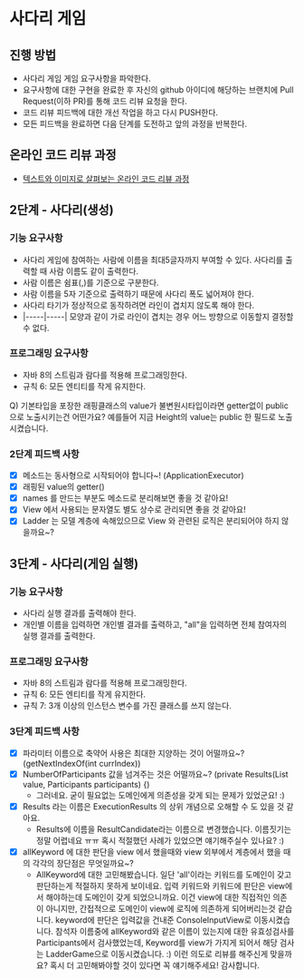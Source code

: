 # 사다리 게임
## 진행 방법
* 사다리 게임 게임 요구사항을 파악한다.
* 요구사항에 대한 구현을 완료한 후 자신의 github 아이디에 해당하는 브랜치에 Pull Request(이하 PR)를 통해 코드 리뷰 요청을 한다.
* 코드 리뷰 피드백에 대한 개선 작업을 하고 다시 PUSH한다.
* 모든 피드백을 완료하면 다음 단계를 도전하고 앞의 과정을 반복한다.

## 온라인 코드 리뷰 과정
* [텍스트와 이미지로 살펴보는 온라인 코드 리뷰 과정](https://github.com/nextstep-step/nextstep-docs/tree/master/codereview)

## 2단계 - 사다리(생성)
### 기능 요구사항
- 사다리 게임에 참여하는 사람에 이름을 최대5글자까지 부여할 수 있다. 사다리를 출력할 때 사람 이름도 같이 출력한다.
- 사람 이름은 쉼표(,)를 기준으로 구분한다.
- 사람 이름을 5자 기준으로 출력하기 때문에 사다리 폭도 넓어져야 한다.
- 사다리 타기가 정상적으로 동작하려면 라인이 겹치지 않도록 해야 한다.
- |-----|-----| 모양과 같이 가로 라인이 겹치는 경우 어느 방향으로 이동할지 결정할 수 없다.

### 프로그래밍 요구사항
- 자바 8의 스트림과 람다를 적용해 프로그래밍한다.
- 규칙 6: 모든 엔티티를 작게 유지한다.

Q) 기본타입을 포장한 래핑클래스의 value가 불변원시타입이라면 getter없이 public으로 노출시키는건 어떤가요? 예를들어 지금 Height의 value는 public 한 필드로 노출시켰습니다.

### 2단계 피드백 사항
- [x] 메소드는 동사형으로 시작되어야 합니다~! (ApplicationExecutor)
- [x] 래핑된 value의 getter()
- [x] names 를 만드는 부분도 메소드로 분리해보면 좋을 것 같아요!
- [x] View 에서 사용되는 문자열도 별도 상수로 관리되면 좋을 것 같아요!
- [x] Ladder 는 모델 계층에 속해있으므로 View 와 관련된 로직은 분리되어야 하지 않을까요~?

## 3단계 - 사다리(게임 실행)
### 기능 요구사항
- 사다리 실행 결과를 출력해야 한다.
- 개인별 이름을 입력하면 개인별 결과를 출력하고, "all"을 입력하면 전체 참여자의 실행 결과를 출력한다.

### 프로그래밍 요구사항
- 자바 8의 스트림과 람다를 적용해 프로그래밍한다.
- 규칙 6: 모든 엔티티를 작게 유지한다.
- 규칙 7: 3개 이상의 인스턴스 변수를 가진 클래스를 쓰지 않는다.

### 3단계 피드백 사항
- [x] 파라미터 이름으로 축약어 사용은 최대한 지양하는 것이 어떨까요~? (getNextIndexOf(int currIndex))
- [x] NumberOfParticipants 값을 넘겨주는 것은 어떨까요~? (private Results(List<String> value, Participants participants) {)
    - 그러네요. 굳이 필요없는 도메인에게 의존성을 갖게 되는 문제가 있었군요! :)
- [x] Results 라는 이름은 ExecutionResults 의 상위 개념으로 오해할 수 도 있을 것 같아요.
    - Results에 이름을 ResultCandidate라는 이름으로 변경했습니다. 이름짓기는 정말 어렵네요 ㅠㅠ 혹시 적절했던 사례가 있었으면 얘기해주실수 있나요? :) 
- [x] allKeyword 에 대한 판단을 view 에서 했을때와 view 외부에서 계층에서 했을 때의 각각의 장단점은 무엇일까요~?
    - AllKeyword에 대한 고민해봤습니다. 일단 'all'이라는 키워드를 도메인이 갖고 판단하는게 적절하지 못하게 보이네요. 
    입력 키워드와 키워드에 판단은 view에서 해야하는데 도메인이 갖게 되었으니까요. 이건 view에 대한 직접적인 의존이 아니지만, 간접적으로 도메인이 view에 로직에 의존하게 되어버리는것 같습니다. 
    keyword에 판단은 입력값을 건내준 ConsoleInputView로 이동시켰습니다.
    참석자 이름중에 allKeyword와 같은 이름이 있는지에 대한 유효성검사를 Participants에서 검사했었는데, Keyword를 view가 가지게 되어서 해당 검사는 LadderGame으로 이동시켰습니다. :)
    이런 의도로 리뷰를 해주신게 맞을까요? 혹시 더 고민해봐야할 것이 있다면 꼭 얘기해주세요! 감사합니다.